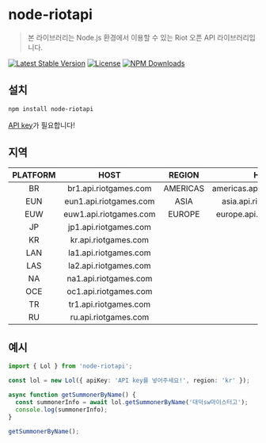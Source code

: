 # node-riotapi

> 본 라이브러리는 Node.js 환경에서 이용할 수 있는 Riot 오픈 API 라이브러리입니다.

[![Latest Stable Version](https://img.shields.io/npm/v/node-riotapi.svg)](https://www.npmjs.com/package/node-riotapi) [![License](https://img.shields.io/npm/l/node-riotapi.svg)](https://www.npmjs.com/package/node-riotapi) [![NPM Downloads](https://img.shields.io/npm/dt/node-riotapi.svg)](https://www.npmjs.com/package/node-riotapi)

## 설치

```bash
npm install node-riotapi
```

[API key](https://developer.riotgames.com/)가 필요합니다!

## 지역

| PLATFORM |          HOST          |  REGION  |            HOST            |
| :------: | :--------------------: | :------: | :------------------------: |
|    BR    | br1.api.riotgames.com  | AMERICAS | americas.api.riotgames.com |
|   EUN    | eun1.api.riotgames.com |   ASIA   |   asia.api.riotgames.com   |
|   EUW    | euw1.api.riotgames.com |  EUROPE  |  europe.api.riotgames.com  |
|    JP    | jp1.api.riotgames.com  |
|    KR    |  kr.api.riotgames.com  |
|   LAN    | la1.api.riotgames.com  |
|   LAS    | la2.api.riotgames.com  |
|    NA    | na1.api.riotgames.com  |
|   OCE    | oc1.api.riotgames.com  |
|    TR    | tr1.api.riotgames.com  |
|    RU    |  ru.api.riotgames.com  |

## 예시

```typescript
import { Lol } from 'node-riotapi';

const lol = new Lol({ apiKey: 'API key를 넣어주세요!', region: 'kr' });

async function getSummonerByName() {
  const summonerInfo = await lol.getSummonerByName('대덕sw마이스터고');
  console.log(summonerInfo);
}

getSummonerByName();
```
